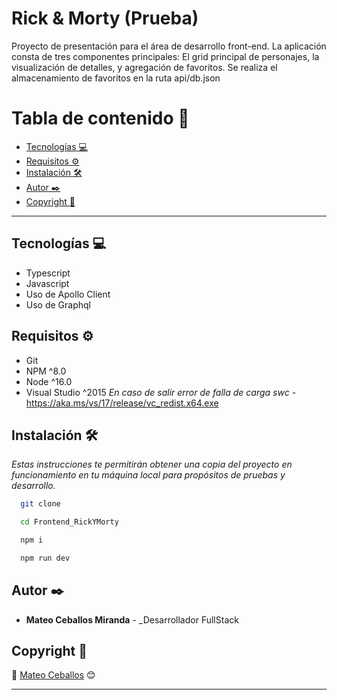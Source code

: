 
# Rick & Morty (Prueba) 

Proyecto de presentación para el área de desarrollo front-end.
La aplicación consta de tres componentes principales: El grid principal de personajes, la visualización de detalles,
y agregación de favoritos.
Se realiza el almacenamiento de favoritos en la ruta api/db.json


# Tabla de contenido 📌

- [Tecnologías 💻](##Tecnologías-💻)
- [Requisitos ⚙️](##Requisitos-⚙️)
- [Instalación 🛠️](##Instalación-🛠️)
- [Autor ✒️](##Autor-✒️)
- [Copyright 📝](##Copyright-📝)

---


## Tecnologías 💻 

- Typescript
- Javascript
- Uso de Apollo Client
- Uso de Graphql 

## Requisitos ⚙️ 

- Git
- NPM ^8.0 
- Node ^16.0 
- Visual Studio ^2015 _En caso de salir error de falla de carga swc_ - https://aka.ms/vs/17/release/vc_redist.x64.exe 



## Instalación 🛠️

_Estas instrucciones te permitirán obtener una copia del proyecto en funcionamiento en tu máquina local para propósitos de pruebas y desarrollo._

```bash
  git clone 
```
```bash
  cd Frontend_RickYMorty
```
```bash
  npm i
```
```bash
  npm run dev
```


## Autor ✒️

- **Mateo Ceballos Miranda** - _Desarrollador FullStack
## Copyright 📝

🍺 [Mateo Ceballos](https://github.com/mateoceballos) 😊

---


